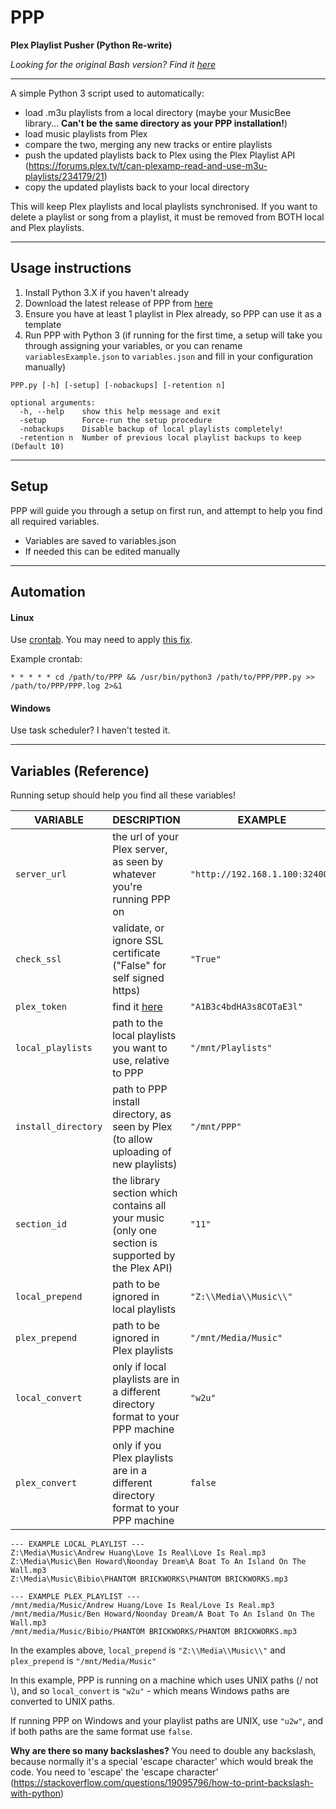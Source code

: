 # PPP
**Plex Playlist Pusher (Python Re-write)**

*Looking for the original Bash version? Find it [here](https://github.com/XDGFX/PPP/tree/master)*

---

A simple Python 3 script used to automatically:
- load .m3u playlists from a local directory (maybe your MusicBee library... **Can't be the same directory as your PPP installation!**)
- load music playlists from Plex
- compare the two, merging any new tracks or entire playlists
- push the updated playlists back to Plex using the Plex Playlist API (https://forums.plex.tv/t/can-plexamp-read-and-use-m3u-playlists/234179/21)
- copy the updated playlists back to your local directory

This will keep Plex playlists and local playlists synchronised.
If you want to delete a playlist or song from a playlist, it must be removed from BOTH local and Plex playlists.

---

## Usage instructions
1. Install Python 3.X if you haven't already
2. Download the latest release of PPP from [here](https://github.com/XDGFX/PPP/releases)
3. Ensure you have at least 1 playlist in Plex already, so PPP can use it as a template
4. Run PPP with Python 3 (if running for the first time, a setup will take you through assigning your variables, or you can rename `variablesExample.json` to `variables.json` and fill in your configuration manually)

```
PPP.py [-h] [-setup] [-nobackups] [-retention n]

optional arguments:
  -h, --help    show this help message and exit
  -setup        Force-run the setup procedure
  -nobackups    Disable backup of local playlists completely!
  -retention n  Number of previous local playlist backups to keep (Default 10)
  ```
---

## Setup
PPP will guide you through a setup on first run, and attempt to help you find all required variables. 
- Variables are saved to variables.json
- If needed this can be edited manually

---

## Automation 
#### Linux
Use [crontab](https://www.raspberrypi.org/documentation/linux/usage/cron.md). You may need to apply [this fix](https://www.digitalocean.com/community/questions/unable-to-execute-a-python-script-via-crontab-but-can-execute-it-manually-what-gives).

Example crontab:

`* * * * * cd /path/to/PPP && /usr/bin/python3 /path/to/PPP/PPP.py >> /path/to/PPP/PPP.log 2>&1`

#### Windows
Use task scheduler? I haven't tested it.

---

## Variables (Reference)
Running setup should help you find all these variables!

| VARIABLE | DESCRIPTION | EXAMPLE |
|---|---|---|
| `server_url` | the url of your Plex server, as seen by whatever you're running PPP on | `"http://192.168.1.100:32400"` |
| `check_ssl` | validate, or ignore SSL certificate ("False" for self signed https) | `"True"` |
| `plex_token` | find it [here](https://support.plex.tv/articles/204059436-finding-an-authentication-token-x-plex-token/) | `"A1B3c4bdHA3s8COTaE3l"` |
| `local_playlists` | path to the local playlists you want to use, relative to PPP | `"/mnt/Playlists"` |
| `install_directory` | path to PPP install directory, as seen by Plex (to allow uploading of new playlists) | `"/mnt/PPP"` |
| `section_id` | the library section which contains all your music (only one section is supported by the Plex API) | `"11"` |
| `local_prepend` | path to be ignored in local playlists | `"Z:\\Media\\Music\\"` |
| `plex_prepend` | path to be ignored in Plex playlists | `"/mnt/Media/Music"` |
| `local_convert` | only if local playlists are in a different directory format to your PPP machine | `"w2u"` |
| `plex_convert` | only if you Plex playlists are in a different directory format to your PPP machine | `false` |


    --- EXAMPLE LOCAL_PLAYLIST ---
    Z:\Media\Music\Andrew Huang\Love Is Real\Love Is Real.mp3
    Z:\Media\Music\Ben Howard\Noonday Dream\A Boat To An Island On The Wall.mp3
    Z:\Media\Music\Bibio\PHANTOM BRICKWORKS\PHANTOM BRICKWORKS.mp3

    --- EXAMPLE PLEX_PLAYLIST ---
    /mnt/media/Music/Andrew Huang/Love Is Real/Love Is Real.mp3
    /mnt/media/Music/Ben Howard/Noonday Dream/A Boat To An Island On The Wall.mp3
    /mnt/media/Music/Bibio/PHANTOM BRICKWORKS/PHANTOM BRICKWORKS.mp3


In the examples above, `local_prepend` is `"Z:\\Media\\Music\\"` and `plex_prepend` is `"/mnt/Media/Music"`

In this example, PPP is running on a machine which uses UNIX paths (/ not \\), and so `local_convert` is `"w2u"` - which means Windows paths are converted to UNIX paths.

If running PPP on Windows and your playlist paths are UNIX, use `"u2w"`, and if both paths are the same format use `false`.

**Why are there so many backslashes?**
You need to double any backslash, because normally it's a special 'escape character' which would break the code. You need to 'escape' the 'escape character' (https://stackoverflow.com/questions/19095796/how-to-print-backslash-with-python)
